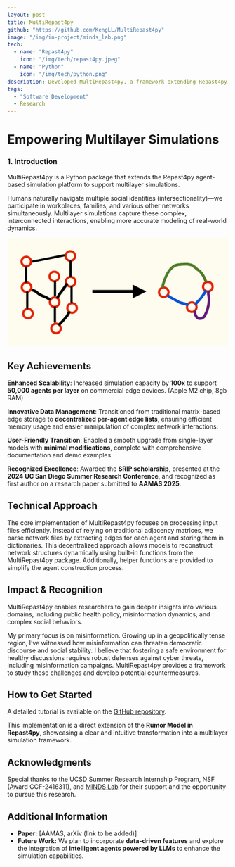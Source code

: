 ```yaml
---
layout: post
title: MultiRepast4py
github: "https://github.com/KengLL/MultiRepast4py"
image: "/img/in-project/minds_lab.png"
tech:
  - name: "Repast4py"
    icon: "/img/tech/repast4py.jpeg"
  - name: "Python"
    icon: "/img/tech/python.png"
description: Developed MultiRepast4py, a framework extending Repast4py to enable multilayer agent-based simulations for analyzing complex, interconnected systems.
tags:
  - "Software Development"
  - Research
---
```


# Empowering Multilayer Simulations

### 1. **Introduction**  
MultiRepast4py is a Python package that extends the Repast4py agent-based simulation platform to support multilayer simulations.  

Humans naturally navigate multiple social identities (intersectionality)—we participate in workplaces, families, and various other networks simultaneously. Multilayer simulations capture these complex, interconnected interactions, enabling more accurate modeling of real-world dynamics.

![Concept of Edge storing](/img/in-project/multi_edge.jpeg)


## Key Achievements
**Enhanced Scalability**:
Increased simulation capacity by **100x** to support **50,000 agents per layer** on commercial edge devices. (Apple M2 chip, 8gb RAM)

**Innovative Data Management**:
Transitioned from traditional matrix-based edge storage to **decentralized per-agent edge lists**, ensuring efficient memory usage and easier manipulation of complex network interactions.

**User-Friendly Transition**:
Enabled a smooth upgrade from single-layer models with **minimal modifications**, complete with comprehensive documentation and demo examples.

**Recognized Excellence**:
Awarded the **SRIP scholarship**, presented at the **2024 UC San Diego Summer Research Conference**, and recognized as first author on a research paper submitted to **AAMAS 2025**.

## Technical Approach  
The core implementation of MultiRepast4py focuses on processing input files efficiently. Instead of relying on traditional adjacency matrices, we parse network files by extracting edges for each agent and storing them in dictionaries. This decentralized approach allows models to reconstruct network structures dynamically using built-in functions from the MultiRepast4py package. Additionally, helper functions are provided to simplify the agent construction process.  

## Impact & Recognition  
MultiRepast4py enables researchers to gain deeper insights into various domains, including public health policy, misinformation dynamics, and complex social behaviors.  

My primary focus is on misinformation. Growing up in a geopolitically tense region, I’ve witnessed how misinformation can threaten democratic discourse and social stability. I believe that fostering a safe environment for healthy discussions requires robust defenses against cyber threats, including misinformation campaigns. MultiRepast4py provides a framework to study these challenges and develop potential countermeasures.  

## How to Get Started  
A detailed tutorial is available on the [GitHub repository](https://github.com/KengLL/MultiRepast4py).  

This implementation is a direct extension of the **Rumor Model in Repast4py**, showcasing a clear and intuitive transformation into a multilayer simulation framework.  

## Acknowledgments  
Special thanks to the UCSD Summer Research Internship Program, NSF (Award CCF-2416311), and [MINDS Lab](https://parinazn.com/group/) for their support and the opportunity to pursue this research.  

## Additional Information  
- **Paper:** [AAMAS, arXiv (link to be added)]  
- **Future Work:** We plan to incorporate **data-driven features** and explore the integration of **intelligent agents powered by LLMs** to enhance the simulation capabilities.  